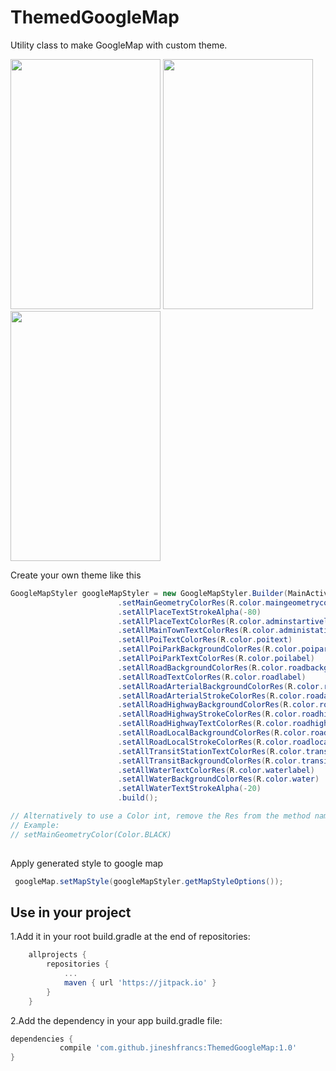 # ThemedGoogleMap
Utility class to make GoogleMap with custom theme.

<img src="https://github.com/jineshfrancs/ThemedGoogleMap/blob/master/screens/screen1.png" width="240" height="400">  <img src="https://github.com/jineshfrancs/ThemedGoogleMap/blob/master/screens/screen4.png" width="240" height="400">  <img src="https://github.com/jineshfrancs/ThemedGoogleMap/blob/master/screens/screen3.png" width="240" height="400">

Create your own theme like this

```java
GoogleMapStyler googleMapStyler = new GoogleMapStyler.Builder(MainActivity.this)
                        .setMainGeometryColorRes(R.color.maingeometrycolor)
                        .setAllPlaceTextStrokeAlpha(-80)
                        .setAllPlaceTextColorRes(R.color.adminstartivelabel)
                        .setAllMainTownTextColorRes(R.color.administativelocality)
                        .setAllPoiTextColorRes(R.color.poitext)
                        .setAllPoiParkBackgroundColorRes(R.color.poiparkbackground)
                        .setAllPoiParkTextColorRes(R.color.poilabel)
                        .setAllRoadBackgroundColorRes(R.color.roadbackground)
                        .setAllRoadTextColorRes(R.color.roadlabel)
                        .setAllRoadArterialBackgroundColorRes(R.color.roadarterialbackground)
                        .setAllRoadArterialStrokeColorRes(R.color.roadarterialstroke)
                        .setAllRoadHighwayBackgroundColorRes(R.color.roadhighway)
                        .setAllRoadHighwayStrokeColorRes(R.color.roadhighwaystroke)
                        .setAllRoadHighwayTextColorRes(R.color.roadhighwaylabel)
                        .setAllRoadLocalBackgroundColorRes(R.color.roadlocal)
                        .setAllRoadLocalStrokeColorRes(R.color.roadlocalstroke)
                        .setAllTransitStationTextColorRes(R.color.transitstationtext)
                        .setAllTransitBackgroundColorRes(R.color.transit)
                        .setAllWaterTextColorRes(R.color.waterlabel)
                        .setAllWaterBackgroundColorRes(R.color.water)
                        .setAllWaterTextStrokeAlpha(-20)
                        .build();

// Alternatively to use a Color int, remove the Res from the method name
// Example:
// setMainGeometryColor(Color.BLACK)
                        
```
Apply generated style to google map

```java
 googleMap.setMapStyle(googleMapStyler.getMapStyleOptions());
```
Use in your project
------

1.Add it in your root build.gradle at the end of repositories:
```gradle
	allprojects {
		repositories {
			...
			maven { url 'https://jitpack.io' }
		}
	}
```

2.Add the dependency in your app build.gradle file:
```gradle
dependencies {
	       compile 'com.github.jineshfrancs:ThemedGoogleMap:1.0'
}
```

